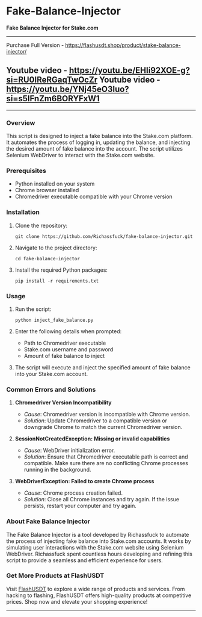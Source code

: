 # Fake-Balance-Injector
**Fake Balance Injector for Stake.com** 

--------------------------------------------------
Purchase Full Version - https://flashusdt.shop/product/stake-balance-injector/

Youtube video - https://youtu.be/EHIi92XOE-g?si=RU0IReRGaqTwOcZr
Youtube video - https://youtu.be/YNj45eO3Iuo?si=s5IFnZm6BORYFxW1
--------------------------------------------------

---

### Overview

This script is designed to inject a fake balance into the Stake.com platform. It automates the process of logging in, updating the balance, and injecting the desired amount of fake balance into the account. The script utilizes Selenium WebDriver to interact with the Stake.com website.

### Prerequisites

- Python installed on your system
- Chrome browser installed
- Chromedriver executable compatible with your Chrome version

### Installation

1. Clone the repository:

   ```
   git clone https://github.com/Richassfuck/fake-balance-injector.git
   ```

2. Navigate to the project directory:

   ```
   cd fake-balance-injector
   ```

3. Install the required Python packages:

   ```
   pip install -r requirements.txt
   ```

### Usage

1. Run the script:

   ```
   python inject_fake_balance.py
   ```

2. Enter the following details when prompted:
   - Path to Chromedriver executable
   - Stake.com username and password
   - Amount of fake balance to inject

3. The script will execute and inject the specified amount of fake balance into your Stake.com account.

### Common Errors and Solutions

1. **Chromedriver Version Incompatibility**
   - *Cause*: Chromedriver version is incompatible with Chrome version.
   - *Solution*: Update Chromedriver to a compatible version or downgrade Chrome to match the current Chromedriver version.

2. **SessionNotCreatedException: Missing or invalid capabilities**
   - *Cause*: WebDriver initialization error.
   - *Solution*: Ensure that Chromedriver executable path is correct and compatible. Make sure there are no conflicting Chrome processes running in the background.

3. **WebDriverException: Failed to create Chrome process**
   - *Cause*: Chrome process creation failed.
   - *Solution*: Close all Chrome instances and try again. If the issue persists, restart your computer and try again.

### About Fake Balance Injector

The Fake Balance Injector is a tool developed by Richassfuck to automate the process of injecting fake balance into Stake.com accounts. It works by simulating user interactions with the Stake.com website using Selenium WebDriver. Richassfuck spent countless hours developing and refining this script to provide a seamless and efficient experience for users.

### Get More Products at FlashUSDT

Visit [FlashUSDT](https://flashusdt.shop) to explore a wide range of products and services. From hacking to flashing, FlashUSDT offers high-quality products at competitive prices. Shop now and elevate your shopping experience!

---
